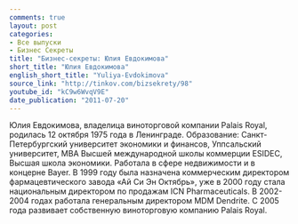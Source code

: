 ```yaml
---
comments: true
layout: post
categories:
- Все выпуски
- Бизнес Секреты
title: "Бизнес-секреты: Юлия Евдокимова"
short_title: "Юлия Евдокимова"
english_short_title: "Yuliya-Evdokimova"
source_link: "http://tinkov.com/bizsekrety/98"
youtube_id: "kC9w6WvqV9E"
date_publication: "2011-07-20"
---
```

Юлия Евдокимова, владелица виноторговой компании Palais Royal, родилась 12 октября 1975 года в Ленинграде. Образование: Санкт-Петербургский университет экономики и финансов, Уппсальский университет, МВА Высшей международной школы коммерции ESIDEC, Высшая школа экономики. Работала в сфере недвижимости и в концерне Bayer. В 1999 году была назначена коммерческим директором фармацевтического завода «Ай Си Эн Октябрь», уже в 2000 году стала национальным директором по продажам ICN Pharmaceuticals. В 2002-2004 годах работала генеральным директором MDM Dendrite. C 2005 года развивает собственную виноторговую компанию Palais Royal.

